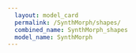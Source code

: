```yaml
---
  layout: model_card
  permalink: /SynthMorph/shapes/
  combined_name: SynthMorph_shapes
  model_name: SynthMorph
---
```

  